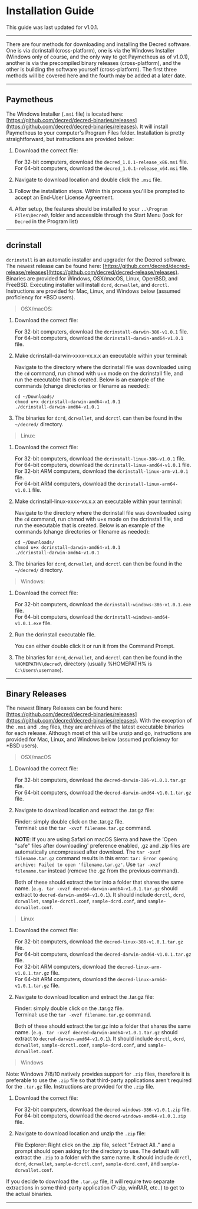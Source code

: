 # Installation Guide

This guide was last updated for v1.0.1.

---

There are four methods for downloading and installing the Decred software. One is via dcrinstall (cross-platform), one is via the Windows Installer (Windows only of course, and the only way to get Paymetheus as of v1.0.1), another is via the precompiled binary releases (cross-platform), and the other is building the software yourself (cross-platform). The first three methods will be covered here and the fourth may be added at a later date.

---

## **Paymetheus** 

The Windows Installer (`.msi` file) is located here: [https://github.com/decred/decred-binaries/releases](https://github.com/decred/decred-binaries/releases). It will install Paymetheus to your computer's Program Files folder. Installation is pretty straightforward, but instructions are provided below:

1. Download the correct file:

    For 32-bit computers, download the `decred_1.0.1-release_x86.msi` file. <br />
    For 64-bit computers, download the `decred_1.0.1-release_x64.msi` file.

2. Navigate to download location and double click the `.msi` file.

3. Follow the installation steps. Within this process you'll be prompted to accept an End-User License Agreement.

4. After setup, the features should be installed to your `..\Program Files\Decred\` folder and accessible through the Start Menu (look for `Decred` in the Program list)

---

## **dcrinstall**

`dcrinstall` is an automatic installer and upgrader for the Decred software. The newest release can be found here: [https://github.com/decred/decred-release/releases](https://github.com/decred/decred-release/releases). Binaries are provided for Windows, OSX/macOS, Linux, OpenBSD, and FreeBSD. Executing installer will install `dcrd`, `dcrwallet`, and `dcrctl`. Instructions are provided for Mac, Linux, and Windows below (assumed proficiency for *BSD users).

> OSX/macOS:

1. Download the correct file:

    For 32-bit computers, download the `dcrinstall-darwin-386-v1.0.1` file. <br />
    For 64-bit computers, download the `dcrinstall-darwin-amd64-v1.0.1` file.

2. Make dcrinstall-darwin-xxxx-vx.x.x an executable within your terminal:

    Navigate to the directory where the dcrinstall file was downloaded using the `cd` command, run chmod with u+x mode on the dcrinstall file, and run the executable that is created. Below is an example of the commands (change directories or filename as needed):
    
    `cd ~/Downloads/` <br />
    `chmod u+x dcrinstall-darwin-amd64-v1.0.1` <br />
    `./dcrinstall-darwin-amd64-v1.0.1`
    
3. The binaries for `dcrd`, `dcrwallet`, and `dcrctl` can then be found in the `~/decred/` directory.

> Linux:

1. Download the correct file:

    For 32-bit computers, download the `dcrinstall-linux-386-v1.0.1` file. <br />
    For 64-bit computers, download the `dcrinstall-linux-amd64-v1.0.1` file. <br />
    For 32-bit ARM computers, download the `dcrinstall-linux-arm-v1.0.1` file. <br />
    For 64-bit ARM computers, download the `dcrinstall-linux-arm64-v1.0.1` file.

2. Make dcrinstall-linux-xxxx-vx.x.x an executable within your terminal:

    Navigate to the directory where the dcrinstall file was downloaded using the `cd` command, run chmod with u+x mode on the dcrinstall file, and run the executable that is created. Below is an example of the commands (change directories or filename as needed):
    
    `cd ~/Downloads/` <br />
    `chmod u+x dcrinstall-darwin-amd64-v1.0.1` <br />
    `./dcrinstall-darwin-amd64-v1.0.1` 
    
3. The binaries for `dcrd`, `dcrwallet`, and `dcrctl` can then be found in the `~/decred/` directory.

> Windows:

1. Download the correct file:

    For 32-bit computers, download the `dcrinstall-windows-386-v1.0.1.exe` file. <br /> 
    For 64-bit computers, download the `dcrinstall-windows-amd64-v1.0.1.exe` file. <br />

2.  Run the dcrinstall executable file.

    You can either double click it or run it from the Command Prompt. 
    
3. The binaries for `dcrd`, `dcrwallet`, and `dcrctl` can then be found in the `%HOMEPATH%\decred\` directory (usually %HOMEPATH% is `C:\Users\username`).

---

## **Binary Releases**

The newest Binary Releases can be found here: [https://github.com/decred/decred-binaries/releases](https://github.com/decred/decred-binaries/releases). With the exception of the `.msi` and `.dmg` files, they are archives of the latest executable binaries for each release. Although most of this will be unzip and go, instructions are provided for Mac, Linux, and Windows below (assumed proficiency for *BSD users).

> OSX/macOS

1. Download the correct file:

    For 32-bit computers, download the `decred-darwin-386-v1.0.1.tar.gz` file. <br />
    For 64-bit computers, download the `decred-darwin-amd64-v1.0.1.tar.gz` file.

2. Navigate to download location and extract the .tar.gz file:

    Finder: simply double click on the .tar.gz file. <br />
    Terminal: use the `tar -xvzf filename.tar.gz` command. 

    **NOTE**: If you are using Safari on macOS Sierra and have the 'Open "safe" files after downloading' preference enabled, .gz and .zip files are automatically uncompressed after download. The `tar -xvzf filename.tar.gz` command results in this error: `tar: Error opening archive: Failed to open 'filename.tar.gz'`. Use `tar -xvzf filename.tar` instead (remove the .gz from the previous command).
    
    Both of these should extract the tar into a folder that shares the same name. (`e.g. tar -xvzf decred-darwin-amd64-v1.0.1.tar.gz` should extract to `decred-darwin-amd64-v1.0.1`). It should include `dcrctl`, `dcrd`, `dcrwallet`, `sample-dcrctl.conf`, `sample-dcrd.conf`, and `sample-dcrwallet.conf`.


> Linux

1. Download the correct file:

    For 32-bit computers, download the `decred-linux-386-v1.0.1.tar.gz` file. <br />
    For 64-bit computers, download the `decred-darwin-amd64-v1.0.1.tar.gz` file. <br />
    For 32-bit ARM computers, download the `decred-linux-arm-v1.0.1.tar.gz` file. <br />
    For 64-bit ARM computers, download the `decred-linux-arm64-v1.0.1.tar.gz` file.

2. Navigate to download location and extract the .tar.gz file:

    Finder: simply double click on the .tar.gz file. <br />
    Terminal: use the `tar -xvzf filename.tar.gz` command. 
    
    Both of these should extract the tar.gz into a folder that shares the same name. (`e.g. tar -xvzf decred-darwin-amd64-v1.0.1.tar.gz` should extract to `decred-darwin-amd64-v1.0.1`). It should include `dcrctl`, `dcrd`, `dcrwallet`, `sample-dcrctl.conf`, `sample-dcrd.conf`, and `sample-dcrwallet.conf`.

> Windows

Note: Windows 7/8/10 natively provides support for `.zip` files, therefore it is preferable to use the `.zip` file so that third-party applications aren't required for the `.tar.gz` file. Instructions are provided for the `.zip` file.

1. Download the correct file:

    For 32-bit computers, download the `decred-windows-386-v1.0.1.zip` file. <br />
    For 64-bit computers, download the `decred-windows-amd64-v1.0.1.zip` file.

2. Navigate to download location and unzip the `.zip` file:

    File Explorer: Right click on the .zip file, select "Extract All.." and a prompt should open asking for the directory to use. The default will extract the `.zip` to a folder with the same name. It should include `dcrctl`, `dcrd`, `dcrwallet`, `sample-dcrctl.conf`, `sample-dcrd.conf`, and `sample-dcrwallet.conf`.

If you decide to download the `.tar.gz` file, it will require two separate extractions in some third-party application (7-zip, winRAR, etc..) to get to the actual binaries.

-----------------------
